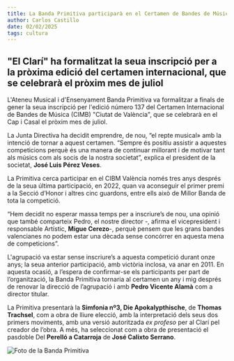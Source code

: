 ```yaml
---
title: La Banda Primitiva participarà en el Certamen de Bandes de Música de València
author: Carlos Castillo
date: 02/02/2025
tags: cultura
---
```


## "El Clarí" ha formalitzat la seua inscripció per a la pròxima edició del certamen internacional,  que se celebrarà el pròxim mes de juliol

L'Ateneu Musical i d'Ensenyament Banda Primitiva va formalitzar a finals de gener la seua inscripció per l'edició número 137 del Certamen Internacional de Bandes de Música (CIMB) "Ciutat de València", que se celebrarà en el Cap i Casal el pròxim mes de juliol.

La Junta Directiva ha decidit emprendre, de nou, “el repte musical» amb la intenció de tornar a aquest certamen. “Sempre és positiu assistir a aquestes competicions perquè és una manera de continuar millorant i de motivar tant als músics com als socis de la nostra societat”, explica el president de la societat, **José Luis Pérez Veses**.

La Primitiva cerca participar en el CIBM València només tres anys després de la seua última participació, en 2022, quan va aconseguir el primer premi a la Secció d’Honor i altres cinc guardons, entre ells això de Millor Banda de tota la competició.

“Hem decidit no esperar massa temps per a inscriure’s de nou, una opinió que també comparteix Pedro, el nostre director -, afirma el vicepresident i responsable Artístic, **Migue Cerezo**-, perquè pensem que les grans bandes valencianes no podem estar una dècada sense concórrer en aquesta mena de competicions”.

L'agrupació va estar sense inscriure’s a aquesta competició durant onze anys; la seua anterior participació, amb victòria inclosa, va anar en 2011. En aquesta ocasió, a l’espera de confirmar-se els participants per part de l’organització, la Banda Primitiva tornaria al certamen un any i mig després de renovar la direcció de l’agrupació i amb **Pedro Vicente Alamà** com a director titular.

La Primitiva presentarà la **Simfonia nº3, Die Apokalypthische**, de **Thomas Trachsel**, com a obra de lliure elecció, amb la interpretació dels seus dos primers moviments, amb una versió autoritzada *ex profeso* per al Clarí pel creador de l’obra. A més, ha seleccionat com a obra de presentació el pasdoble Del **Perelló a Catarroja** de **José Calixto Serrano**.

![Foto de la Banda Primitiva](/assets/continguts/recursos/20250202-banda-primitiva.jpg "Foto de la Banda Primitiva")
